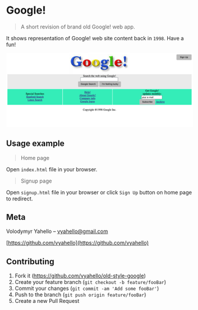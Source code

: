 # Google!
> A short revision of brand old Google! web app.

It shows representation of Google! web site content back in `1998`. Have a fun!

![Screenshot](img/demo.png)

## Usage example
> Home page

Open `index.html` file in your browser.

> Signup page

Open `signup.html` file in your browser or click `Sign Up` button on home page to redirect.

## Meta

Volodymyr Yahello – vyahello@gmail.com

[https://github.com/vyahello](https://github.com/vyahello)

## Contributing

1. Fork it (https://github.com/vyahello/old-style-google)
2. Create your feature branch (`git checkout -b feature/fooBar`)
3. Commit your changes (`git commit -am 'Add some fooBar'`)
4. Push to the branch (`git push origin feature/fooBar`)
5. Create a new Pull Request
